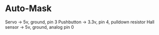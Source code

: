 # Auto-Mask

Servo       -> 5v, ground, pin 3
Pushbutton  -> 3.3v, pin 4, pulldown resistor
Hall sensor -> 5v, ground, analog pin 0
